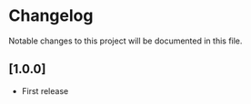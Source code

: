 # Changelog

Notable changes to this project will be documented in this file.

## [1.0.0]

- First release

